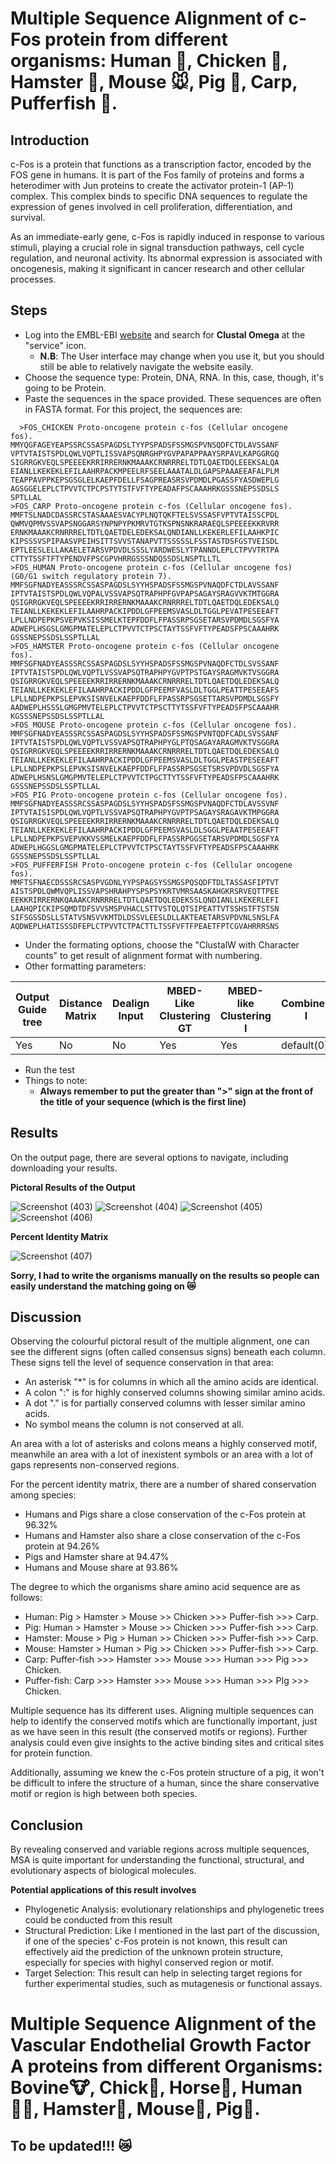 # Multiple Sequence Alignment of c-Fos protein from different organisms: Human 🕺, Chicken 🐔, Hamster 🐹, Mouse 🐭, Pig 🐖, Carp, Pufferfish 🐡.
## Introduction
c-Fos is a protein that functions as a transcription factor, encoded by the FOS gene in humans. It is part of the Fos family of proteins and forms a heterodimer with Jun proteins to create the activator protein-1 (AP-1) complex. This complex binds to specific DNA sequences to regulate the expression of genes involved in cell proliferation, differentiation, and survival.  
  
As an immediate-early gene, c-Fos is rapidly induced in response to various stimuli, playing a crucial role in signal transduction pathways, cell cycle regulation, and neuronal activity. Its abnormal expression is associated with oncogenesis, making it significant in cancer research and other cellular processes.
## Steps
* Log into the EMBL-EBI [website](http://www.ebi.ac.uk/Tools/msa/clustalo/) and search for **Clustal Omega** at the "service" icon.
  - **N.B**: The User interface may change when you use it, but you should still be able to relatively navigate the website easily.
* Choose the sequence type: Protein, DNA, RNA. In this, case, though, it's going to be Protein.
* Paste the sequences in the space provided. These sequences are often in FASTA format. For this project, the sequences are:

```
  >FOS_CHICKEN Proto-oncogene protein c-fos (Cellular oncogene
fos).
MMYQGFAGEYEAPSSRCSSASPAGDSLTYYPSPADSFSSMGSPVNSQDFCTDLAVSSANF
VPTVTAISTSPDLQWLVQPTLISSVAPSQNRGHPYGVPAPAPPAAYSRPAVLKAPGGRGQ
SIGRRGKVEQLSPEEEEKRRIRRERNKMAAAKCRNRRRELTDTLQAETDQLEEEKSALQA
EIANLLKEKEKLEFILAAHRPACKMPEELRFSEELAAATALDLGAPSPAAAEEAFALPLM
TEAPPAVPPKEPSGSGLELKAEPFDELLFSAGPREASRSVPDMDLPGASSFYASDWEPLG
AGSGGELEPLCTPVVTCTPCPSTYTSTFVFTYPEADAFPSCAAAHRKGSSSNEPSSDSLS
SPTLLAL
>FOS_CARP Proto-oncogene protein c-fos (Cellular oncogene fos).
MMFTSLNADCDASSRCSTASAAAESVACYPLNQTQKFTELSVSSASFVPTVTAISSCPDL
QWMVQPMVSSVAPSNGGARSYNPNPYPKMRVTGTKSPNSNKRARAEQLSPEEEEKKRVRR
ERNKMAAAKCRNRRRELTDTLQAETDELEDEKSALQNDIANLLKEKERLEFILAAHKPIC
KIPSSSVSPIPAASVPEIHSITTSVVSTANAPVTTSSSSSLFSSTASTDSFGSTVEISDL
EPTLEESLELLAKAELETARSVPDVDLSSSLYARDWESLYTPANNDLEPLCTPVVTRTPA
CTTYTSSFTFTYPENDVFPSCGPVHRRGSSSNDQSSDSLNSPTLLTL
>FOS_HUMAN Proto-oncogene protein c-fos (Cellular oncogene fos)
(G0/G1 switch regulatory protein 7).
MMFSGFNADYEASSSRCSSASPAGDSLSYYHSPADSFSSMGSPVNAQDFCTDLAVSSANF
IPTVTAISTSPDLQWLVQPALVSSVAPSQTRAPHPFGVPAPSAGAYSRAGVVKTMTGGRA
QSIGRRGKVEQLSPEEEEKRRIRRERNKMAAAKCRNRRRELTDTLQAETDQLEDEKSALQ
TEIANLLKEKEKLEFILAAHRPACKIPDDLGFPEEMSVASLDLTGGLPEVATPESEEAFT
LPLLNDPEPKPSVEPVKSISSMELKTEPFDDFLFPASSRPSGSETARSVPDMDLSGSFYA
ADWEPLHSGSLGMGPMATELEPLCTPVVTCTPSCTAYTSSFVFTYPEADSFPSCAAAHRK
GSSSNEPSSDSLSSPTLLAL
>FOS_HAMSTER Proto-oncogene protein c-fos (Cellular oncogene
fos).
MMFSGFNADYEASSSRCSSASPAGDSLSYYHSPADSFSSMGSPVNAQDFCTDLSVSSANF
IPTVTAISTSPDLQWLVQPTLVSSVAPSQTRAPHPYGVPTPSTGAYSRAGMVKTVSGGRA
QSIGRRGKVEQLSPEEEEKRRIRRERNKMAAAKCRNRRRELTDTLQAETDQLEDEKSALQ
TEIANLLKEKEKLEFILAAHRPACKIPDDLGFPEEMFVASLDLTGGLPEATTPESEEAFS
LPLLNDPEPKPSLEPVKSISNVELKAEPFDDFLFPASSRPSGSETTARSVPDMDLSGSFY
AADWEPLHSSSLGMGPMVTELEPLCTPVVTCTPSCTTYTSSFVFTYPEADSFPSCAAAHR
KGSSSNEPSSDSLSSPTLLAL
>FOS_MOUSE Proto-oncogene protein c-fos (Cellular oncogene fos).
MMFSGFNADYEASSSRCSSASPAGDSLSYYHSPADSFSSMGSPVNTQDFCADLSVSSANF
IPTVTAISTSPDLQWLVQPTLVSSVAPSQTRAPHPYGLPTQSAGAYARAGMVKTVSGGRA
QSIGRRGKVEQLSPEEEEKRRIRRERNKMAAAKCRNRRRELTDTLQAETDQLEDEKSALQ
TEIANLLKEKEKLEFILAAHRPACKIPDDLGFPEEMSVASLDLTGGLPEASTPESEEAFT
LPLLNDPEPKPSLEPVKSISNVELKAEPFDDFLFPASSRPSGSETSRSVPDVDLSGSFYA
ADWEPLHSNSLGMGPMVTELEPLCTPVVTCTPGCTTYTSSFVFTYPEADSFPSCAAAHRK
GSSSNEPSSDSLSSPTLLAL
>FOS_PIG Proto-oncogene protein c-fos (Cellular oncogene fos).
MMFSGFNADYEASSSRCSSASPAGDSLSYYHSPADSFSSMGSPVNAQDFCTDLAVSSVNF
IPTVTAISISPDLQWLVQPTLVSSVAPSQTRAPHPYGVPTPSAGAYSRAGAVKTMPGGRA
QSIGRRGKVEQLSPEEEEKRRIRRERNKMAAAKCRNRRRELTDTLQAETDQLEDEKSALQ
TEIANLLKEKEKLEFILAAHRPACKIPDDLGFPEEMSVASLDLSGGLPEAATPESEEAFT
LPLLNDPEPKPSVEPVKKVSSMELKAEPFDDFLFPASSRPGGSETARSVPDMDLSGSFYA
ADWEPLHGGSLGMGPMATELEPLCTPVVTCTPSCTAYTSSFVFTYPEADSFPSCAAAHRK
GSSSNEPSSDSLSSPTLLAL
>FOS_PUFFERFISH Proto-oncogene protein c-fos (Cellular oncogene
fos).
MMFTSFNAECDSSSRCSASPVGDNLYYPSPAGSYSSMGSPQSQDFTDLTASSASFIPTVT
AISTSPDLQWMVQPLISSVAPSHRAHPYSPSPSYKRTVMRSAASKAHGKRSRVEQTTPEE
EEKKRIRRERNKQAAAKCRNRRRELTDTLQAETDQLEDEKSSLQNDIANLLKEKERLEFI
LAAHQPICKIPSQMDTDFSVVSMSPVHACLSTTVSTQLQTSIPEATTVTSSHSTFTSTSN
SIFSGSSDSLLSTATVSNSVVKMTDLDSSVLEESLDLLAKTEAETARSVPDVNLSNSLFA
AQDWEPLHATISSSDFEPLCTPVVTCTPACTTLTSSFVFTFPEAETFPTCGVAHRRRSNS
```
* Under the formating options, choose the "ClustalW with Character counts" to get result of alignment format with numbering.
* Other formatting parameters:

| Output Guide tree | Distance Matrix | Dealign Input | MBED-Like Clustering GT | MBED-like Clustering I | Combined I | Order |  
|-------------------|-----------------|---------------|-------------------------|------------------------|------------|-------|  
|        Yes        |        No       |       No      |             Yes         |            Yes         | default(0) |aligned|

 
* Run the test
* Things to note:
  - **Always remember to put the greater than ">" sign at the front of the title of your sequence (which is the first line)**
## Results
On the output page, there are several options to navigate, including downloading your results.

**Pictoral Results of the Output**  

![Screenshot (403)](https://github.com/Onaho-Pascal/Bioinformatics-Projects/assets/156159318/eca3eeaa-712d-4915-9db5-bef879008a9b)
![Screenshot (404)](https://github.com/Onaho-Pascal/Bioinformatics-Projects/assets/156159318/662067c2-bf86-4d80-8a07-65fb0e42272d)
![Screenshot (405)](https://github.com/Onaho-Pascal/Bioinformatics-Projects/assets/156159318/bf17ee63-9162-457b-b44b-8f786cc660f6)
![Screenshot (406)](https://github.com/Onaho-Pascal/Bioinformatics-Projects/assets/156159318/448389ef-0da9-45f8-ae4f-554f53b5db63)  

**Percent Identity Matrix**  

![Screenshot (407)](https://github.com/Onaho-Pascal/Bioinformatics-Projects/assets/156159318/00d8fa27-4434-424c-ba23-e583e3b994e2)  

**Sorry, I had to write the organisms manually on the results so people can easily understand the matching going on 😿**



## Discussion
Observing the colourful pictoral result of the multiple alignment, one can see the different signs (often called consensus signs) beneath each column. These signs tell the level of sequence conservation in that area:  
* An asterisk "*" is for columns in which all the amino acids are identical.
* A colon ":" is for highly conserved columns showing similar amino acids.
* A dot "." is for partially conserved columns with lesser similar amino acids.
* No symbol means the column is not conserved at all.

An area with a lot of asterisks and colons means a highly conserved motif, meanwhile an area with a lot of inexistent symbols or an area with a lot of gaps represents non-conserved regions.  

For the percent identity matrix, there are a number of shared conservation among species:  
* Humans and Pigs share a close conservation of the c-Fos protein at 96.32%
* Humans and Hamster also share a close conservation of the c-Fos protein at 94.26%
* Pigs and Hamster share at 94.47%
* Humans and Mouse share at 93.86%

The degree to which the organisms share amino acid sequence are as follows:  
* Human: Pig > Hamster > Mouse >> Chicken >>> Puffer-fish >>> Carp.
* Pig: Human > Hamster > Mouse >> Chicken >>> Puffer-fish >>> Carp.
* Hamster: Mouse > Pig > Human >> Chicken >>> Puffer-fish >>> Carp.
* Mouse: Hamster > Human > Pig >> Chicken >>> Puffer-fish >>> Carp.
* Carp: Puffer-fish >>> Hamster >>> Mouse >>> Human >>> Pig >>> Chicken.
* Puffer-fish: Carp >>> Hamster >>> Mouse >>> Human >>> PIg >>> Chicken.

Multiple sequence has its different uses. Aligning multiple sequences can help to identify the conserved motifs  which are functionally important, just as we have seen in this result (the conserved motifs or regions). Further analysis could even give insights to the active binding sites and critical sites for protein function.  

Additionally, assuming we knew the c-Fos protein structure of a pig, it won't be difficult to infere the structure of a human, since the share conservative motif or region is high between both species.

## Conclusion
By revealing conserved and variable regions across multiple sequences, MSA is quite important for understanding the functional, structural, and evolutionary aspects of biological molecules.  

**Potential applications of this result involves**
* Phylogenetic Analysis: evolutionary relationships and phylogenetic trees could be conducted from this result
* Structural Prediction: Like I mentioned in the last part of the discussion, if one of the species' c-Fos protein is not known, this result can effectively aid the prediction of the unknown protein structure, especially for species with highyl conserved region or motif.
* Target Selection: This result can help in selecting target regions for further experimental studies, such as mutagenesis or functional assays.

# Multiple Sequence Alignment of the Vascular Endothelial Growth Factor A proteins from different Organisms: Bovine🐮, Chick🐤, Horse🐴, Human🧍‍♀️, Hamster🐹, Mouse🐁, Pig🐖.
## To be updated!!! 😿



